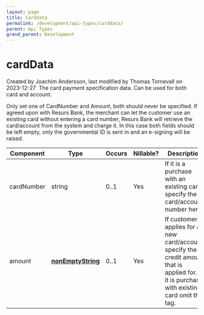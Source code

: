 ```yaml
---
layout: page
title: Carddata
permalink: /development/api-types/carddata/
parent: Api Types
grand_parent: Development
---
```




# cardData 
Created by Joachim Andersson, last modified by Thomas Tornevall on
2023-12-27
 The card payment specification data. Can be used for both card and
account.
  
Only set one of CardNumber and Amount, both should never be specified.
If agreed upon with Resurs Bank, the merchant can let the customer use
an existing card without entering a card number, Resurs Bank will
retrieve the card/account from the system and charge it. In this case
both fields should be left empty, only the governmental ID is sent in
and an e-signing will be raised.
  
| Component  | Type                                               | Occurs | Nillable? | Description                                                                                                                                    |
|------------|----------------------------------------------------|--------|-----------|------------------------------------------------------------------------------------------------------------------------------------------------|
| cardNumber | string                                             | 0..1   | Yes       | If it is a purchase with an existing card specify the card/account number here.                                                                |
| amount     | **[nonEmptyString](Simple-Types..._1475653.html)** | 0..1   | Yes       | If customer applies for a new card/account, specify the credit amount that is applied for. If it is purchase with existing card omit this tag. |
  
